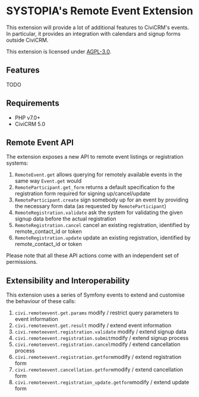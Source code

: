 # SYSTOPIA's Remote Event Extension

This extension will provide a lot of additional features to CiviCRM's events.
In particular, it provides an integration with calendars and signup forms outside CiviCRM.

This extension is licensed under [AGPL-3.0](LICENSE.txt).

## Features

TODO

## Requirements

* PHP v7.0+
* CiviCRM 5.0


## Remote Event API

The extension exposes a new API to remote event listings or registration systems:

1. ``RemoteEvent.get`` allows querying for remotely available events in the same way ``Event.get`` would
1. ``RemoteParticipant.get_form`` returns a default specification fo the registration form required for signing up/cancel/update
1. ``RemoteParticipant.create`` sign somebody up for an event by providing the necessary form data (as requested by ``RemoteParticipant``)
1. ``RemoteRegistration.validate`` ask the system for validating the given signup data before the actual registration
1. ``RemoteRegistration.cancel`` cancel an existing registration, identified by remote_contact_id or token
1. ``RemoteRegistration.update`` update an existing registration, identified by remote_contact_id or token

Please note that all these API actions come with an independent set of permissions.

## Extensibility and Interoperability

This extension uses a series of Symfony events to extend and customise the behaviour of these calls:

1. ``civi.remoteevent.get.params`` modify / restrict query parameters to event information
1. ``civi.remoteevent.get.result`` modify / extend event information
1. ``civi.remoteevent.registration.validate`` modify / extend signup data
1. ``civi.remoteevent.registration.submit``modify / extend signup process
1. ``civi.remoteevent.registration.cancel``modify / extend cancellation process
1. ``civi.remoteevent.registration.getform``modify / extend registration form
1. ``civi.remoteevent.cancellation.getform``modify / extend cancellation form
1. ``civi.remoteevent.registration_update.getform``modify / extend update form
